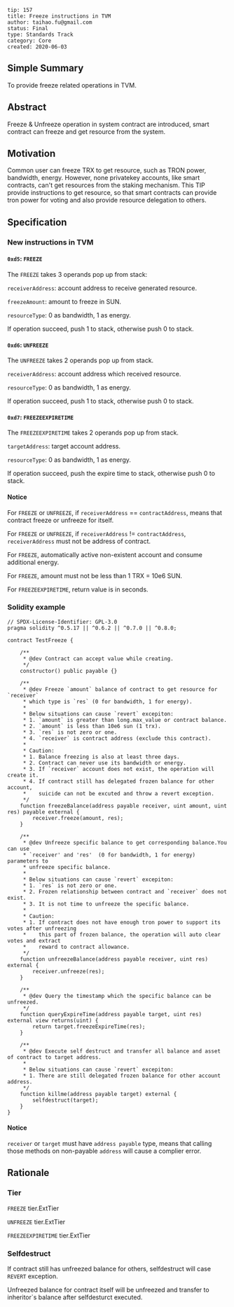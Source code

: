 ```
tip: 157
title: Freeze instructions in TVM
author: taihao.fu@gmail.com
status: Final
type: Standards Track
category: Core
created: 2020-06-03

```

## Simple Summary

To provide freeze related operations in TVM.

## Abstract

Freeze & Unfreeze operation in system contract are introduced, smart contract can freeze and get resource from the system.

## Motivation

Common user can freeze TRX to get resource, such as TRON power, bandwidth, energy. However, none privatekey accounts, like smart contracts, can't get resources from the staking mechanism.  This TIP provide instructions to get resource, so that smart contracts can provide tron power for voting and also provide resource delegation to others.

## Specification

### New instructions in TVM

#### `0xd5`: `FREEZE`

The `FREEZE` takes 3 operands pop up from stack:

`receiverAddress`: account address to receive generated resource. 

`freezeAmount`: amount to freeze in SUN.

`resourceType`: 0 as bandwidth, 1 as energy.

If operation succeed, push 1 to stack, otherwise push 0 to stack.

#### `0xd6`: `UNFREEZE`

The `UNFREEZE` takes 2 operands pop up from stack.

`receiverAddress`: account address which received resource.

`resourceType`: 0 as bandwidth, 1 as energy.

If operation succeed, push 1 to stack, otherwise push 0 to stack.

#### `0xd7`: `FREEZEEXPIRETIME`

The `FREEZEEXPIRETIME` takes 2 operands pop up from stack.

`targetAddress`: target account address.

`resourceType`: 0 as bandwidth, 1 as energy.

If operation succeed, push the expire time to stack, otherwise push 0 to stack.

#### Notice

For `FREEZE` or `UNFREEZE`, if `receiverAddress` == `contractAddress`, means that contract freeze or unfreeze for itself.

For `FREEZE` or `UNFREEZE`, if `receiverAddress` != `contractAddress`,  `receiverAddress` must not be address of contract.

For `FREEZE`, automatically active non-existent account and consume additional energy.

For `FREEZE`, amount must not be less than 1 TRX = 10e6 SUN.

For `FREEZEEXPIRETIME`, return value is in seconds.

### Solidity example

```solidity
// SPDX-License-Identifier: GPL-3.0
pragma solidity ^0.5.17 || ^0.6.2 || ^0.7.0 || ^0.8.0;

contract TestFreeze {

    /**
     * @dev Contract can accept value while creating.
     */
    constructor() public payable {}

    /**
     * @dev Freeze `amount` balance of contract to get resource for `receiver` 
     * which type is `res` (0 for bandwidth, 1 for energy).
     *
     * Below situations can cause `revert` excepiton:
     * 1. `amount` is greater than long.max_value or contract balance.
     * 2. `amount` is less than 10e6 sun (1 trx).
     * 3. `res` is not zero or one.
     * 4. `receiver` is contract address (exclude this contract).
     * 
     * Caution: 
     * 1. Balance freezing is also at least three days.
     * 2. Contract can never use its bandwidth or energy.
     * 3. If `receiver` account does not exist, the operation will create it.
     * 4. If contract still has delegated frozen balance for other account,
     *    suicide can not be excuted and throw a revert exception.
     */
    function freezeBalance(address payable receiver, uint amount, uint res) payable external {
        receiver.freeze(amount, res);
    }

    /**
     * @dev Unfreeze specific balance to get corresponding balance.You can use 
     * `receiver' and 'res'  (0 for bandwidth, 1 for energy) parameters to 
     * unfreeze specific balance.
     *
     * Below situations can cause `revert` excepiton:
     * 1. `res` is not zero or one.
     * 2. Frozen relationship between contract and `receiver` does not exist.
     * 3. It is not time to unfreeze the specific balance.
     *
     * Caution:
     * 1. If contract does not have enough tron power to support its votes after unfreezing
     *    this part of frozen balance, the operation will auto clear votes and extract
     *    reward to contract allowance.
     */
    function unfreezeBalance(address payable receiver, uint res) external {
        receiver.unfreeze(res);
    }
    
    /**
     * @dev Query the timestamp which the specific balance can be unfreezed.
     */
    function queryExpireTime(address payable target, uint res) external view returns(uint) {
        return target.freezeExpireTime(res);
    }

    /**
     * @dev Execute self destruct and transfer all balance and asset of contract to target address.
     *
     * Below situations can cause `revert` excepiton:
     * 1. There are still delegated frozen balance for other account address.
     */
    function killme(address payable target) external {
        selfdestruct(target);
    }
}
```

#### Notice

`receiver` or `target` must have `address payable` type, means that calling those methods on non-payable `address` will cause a complier error.

## Rationale

### Tier

`FREEZE` tier.ExtTier

`UNFREEZE` tier.ExtTier

`FREEZEEXPIRETIME` tier.ExtTier

### Selfdestruct

If contract still has unfreezed balance for others, selfdestruct will case `REVERT` exception.

Unfreezed balance for contract itself will be unfreezed and transfer to inheritor`s balance after selfdesturct executed.